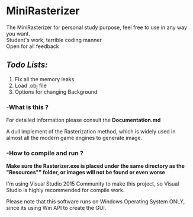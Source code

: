 # MiniRasterizer
The MiniRasterizer for personal study purpose, feel free to use in any way you want.  
Student's work, terrible coding manner  
Open for all feedback  

## _Todo Lists:_
1. Fix all the memory leaks
2. Load .obj file
3. Options for changing Background 


### -What is this ?

For detailed information please consult the __Documentation.md__

A dull implement of the Rasterization method, which is widely used in almost all the modern game engines to generate image.

### -How to compile and run ?  
__Make sure the Rasterizer.exe is placed under the same directory as the "Resources"" folder, or images will not be found or even worse__  

I'm using Visual Studio 2015 Community to make this project, so Visual Studio is highly recommended for compile work.  

Please note that this software runs on Windows Operating System ONLY, since its using Win API to create the GUI.

